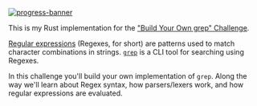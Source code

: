 [![progress-banner](https://backend.codecrafters.io/progress/grep/566613af-ea67-4d7c-be0e-b7167a47819a)](https://app.codecrafters.io/users/codecrafters-bot?r=2qF)

This is my Rust implementation for the
["Build Your Own grep" Challenge](https://app.codecrafters.io/courses/grep/overview).

[Regular expressions](https://en.wikipedia.org/wiki/Regular_expression)
(Regexes, for short) are patterns used to match character combinations in
strings. [`grep`](https://en.wikipedia.org/wiki/Grep) is a CLI tool for
searching using Regexes.

In this challenge you'll build your own implementation of `grep`. Along the way
we'll learn about Regex syntax, how parsers/lexers work, and how regular
expressions are evaluated.
